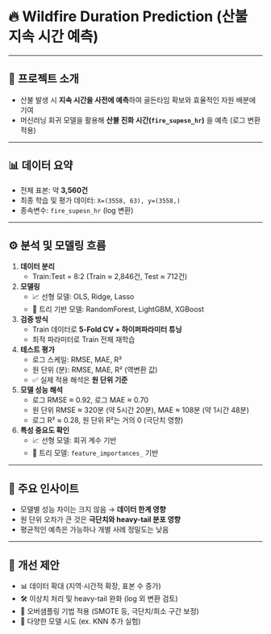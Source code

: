 # 🔥 Wildfire Duration Prediction (산불 지속 시간 예측)
---

## 📌 프로젝트 소개
- 산불 발생 시 **지속 시간을 사전에 예측**하여 골든타임 확보와 효율적인 자원 배분에 기여 
- 머신러닝 회귀 모델을 활용해 **산불 진화 시간(`fire_supesn_hr`)** 을 예측 (로그 변환 적용)
---

## 📊 데이터 요약
- 전체 표본: 약 **3,560건**
- 최종 학습 및 평가 데이터: `X=(3558, 63), y=(3558,)`
- 종속변수: `fire_supesn_hr` (log 변환)
---

## ⚙️ 분석 및 모델링 흐름
1. **데이터 분리**  
   - Train:Test = 8:2 (Train ≈ 2,846건, Test ≈ 712건)
2. **모델링**  
   - 📈 선형 모델: OLS, Ridge, Lasso  
   - 🌲 트리 기반 모델: RandomForest, LightGBM, XGBoost
3. **검증 방식**  
   - Train 데이터로 **5-Fold CV + 하이퍼파라미터 튜닝**  
   - 최적 파라미터로 Train 전체 재학습
4. **테스트 평가**  
   - 로그 스케일: RMSE, MAE, R²  
   - 원 단위 (분): RMSE, MAE, R² (역변환 값)  
   - ✅ 실제 적용 해석은 **원 단위 기준**
5. **모델 성능 해석**  
   - 로그 RMSE ≈ 0.92, 로그 MAE ≈ 0.70  
   - 원 단위 RMSE ≈ 320분 (약 5시간 20분), MAE ≈ 108분 (약 1시간 48분)  
   - 로그 R² ≈ 0.28, 원 단위 R²는 거의 0 (극단치 영향)
6. **특성 중요도 확인**  
   - 📈 선형 모델: 회귀 계수 기반  
   - 🌲 트리 모델: `feature_importances_` 기반
---

## 🔎 주요 인사이트
- 모델별 성능 차이는 크지 않음 → **데이터 한계 영향**  
- 원 단위 오차가 큰 것은 **극단치와 heavy-tail 분포 영향**  
- 평균적인 예측은 가능하나 개별 사례 정밀도는 낮음
---

## 🚀 개선 제안
- 📊 데이터 확대 (지역·시간적 확장, 표본 수 증가)  
- 🛠 이상치 처리 및 heavy-tail 완화 (log 외 변환 검토)  
- 🔄 오버샘플링 기법 적용 (SMOTE 등, 극단치/희소 구간 보정)  
- 🧪 다양한 모델 시도 (ex. KNN 추가 실험)  


